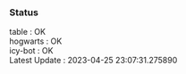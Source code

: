 ### Status


table : OK  
hogwarts : OK  
icy-bot : OK  
Latest Update : 2023-04-25 23:07:31.275890
